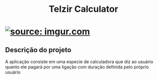 <h1 align="center">Telzir Calculator<h1>
<a style="text-align: center" href="https://imgur.com/3VZvi6C"><img src="https://i.imgur.com/3VZvi6C.png" title="source: imgur.com" /></a>

## Descrição do projeto
<p>A aplicação consiste em uma especie de calculadora que diz ao usuário quanto ele pagará por uma ligação com duração definida pelo próprio usuário</p>
